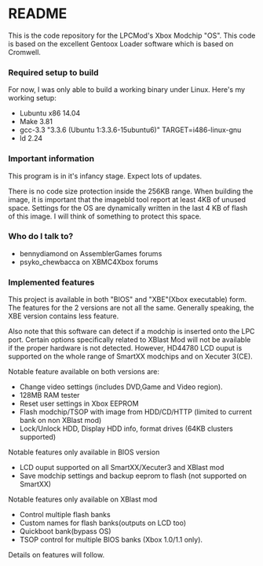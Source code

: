 # README #

This is the code repository for the LPCMod's Xbox Modchip "OS".
This code is based on the excellent Gentoox Loader software which is based on Cromwell.

### Required setup to build ###

For now, I was only able to build a working binary under Linux.
Here's my working setup:

* Lubuntu x86 14.04
* Make 3.81
* gcc-3.3 "3.3.6 (Ubuntu 1:3.3.6-15ubuntu6)" TARGET=i486-linux-gnu
* ld 2.24


### Important information ###

This program is in it's infancy stage. Expect lots of updates.

There is no code size protection inside the 256KB range. When building the image, it is important that the imagebld tool report at least 4KB of unused space. Settings for the OS are dynamically written in the last 4 KB of flash of this image. I will think of something to protect this space.

### Who do I talk to? ###

* bennydiamond on AssemblerGames forums
* psyko_chewbacca on XBMC4Xbox forums


### Implemented features ###

This project is available in both "BIOS" and "XBE"(Xbox executable) form. The features for the 2 versions are not all the same. Generally speaking, the XBE version contains less feature. 

Also note that this software can detect if a modchip is inserted onto the LPC port. Certain options specifically related to XBlast Mod will not be available if the proper hardware is not detected. However, HD44780 LCD ouput is supported on the whole range of SmartXX modchips and on Xecuter 3(CE).

Notable feature available on both versions are:
* Change video settings (includes DVD,Game and Video region).
* 128MB RAM tester
* Reset user settings in Xbox EEPROM
* Flash modchip/TSOP with image from HDD/CD/HTTP (limited to current bank on non XBlast mod)
* Lock/Unlock HDD, Display HDD info, format drives (64KB clusters supported)

Notable features only available in BIOS version
* LCD ouput supported on all SmartXX/Xecuter3 and XBlast mod
* Save modchip settings and backup eeprom to flash (not supported on SmartXX)

Notable features only available on XBlast mod
* Control multiple flash banks
* Custom names for flash banks(outputs on LCD too)
* Quickboot bank(bypass OS)
* TSOP control for multiple BIOS banks (Xbox 1.0/1.1 only).

Details on features will follow.
